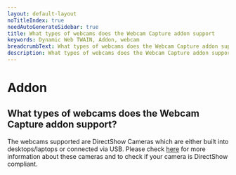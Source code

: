 ```yaml
---
layout: default-layout
noTitleIndex: true
needAutoGenerateSidebar: true
title: What types of webcams does the Webcam Capture addon support
keywords: Dynamic Web TWAIN, Addon, webcam
breadcrumbText: What types of webcams does the Webcam Capture addon support
description: What types of webcams does the Webcam Capture addon support
---
```


# Addon

## What types of webcams does the Webcam Capture addon support?

The webcams supported are DirectShow Cameras which are either built into desktops/laptops or connected via USB. Please check <a href="https://www.dynamsoft.com/web-twain/docs-archive/v17.2.1/getstarted/hardware.html#directshow-cameras" target="_blank">here</a> for more information about these cameras and to check if your camera is DirectShow compliant.
